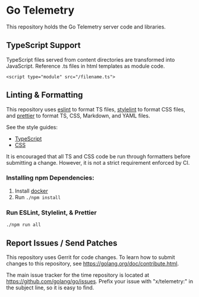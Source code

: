 # Go Telemetry

This repository holds the Go Telemetry server code and libraries.

## TypeScript Support

TypeScript files served from content directories are transformed into
JavaScript. Reference .ts files in html templates as module code.

`<script type="module" src="/filename.ts">`

## Linting & Formatting

This repository uses [eslint](https://eslint.org/) to format TS files,
[stylelint](https://stylelint.io/) to format CSS files, and
[prettier](https://prettier.io/) to format TS, CSS, Markdown, and YAML files.

See the style guides:

- [TypeScript](https://google.github.io/styleguide/tsguide.html)
- [CSS](https://go.dev/wiki/CSSStyleGuide)

It is encouraged that all TS and CSS code be run through formatters before
submitting a change. However, it is not a strict requirement enforced by CI.

### Installing npm Dependencies:

1. Install [docker](https://docs.docker.com/get-docker/)
2. Run `./npm install`

### Run ESLint, Stylelint, & Prettier

    ./npm run all

## Report Issues / Send Patches

This repository uses Gerrit for code changes. To learn how to submit changes to
this repository, see https://golang.org/doc/contribute.html.

The main issue tracker for the time repository is located at
https://github.com/golang/go/issues. Prefix your issue with "x/telemetry:" in the
subject line, so it is easy to find.
